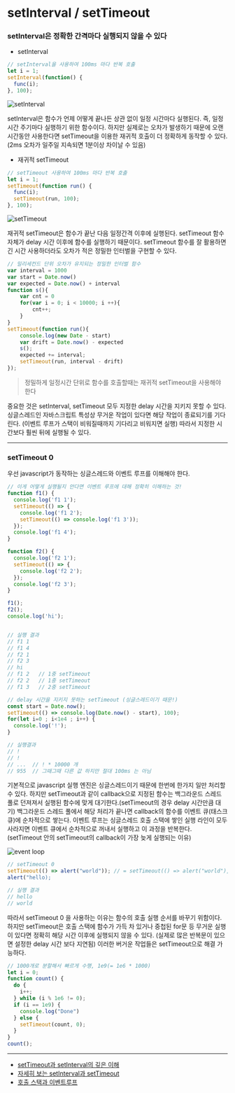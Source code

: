 # setInterval / setTimeout


### setInterval은 정확한 간격마다 실행되지 않을 수 있다

- setInterval

```javascript
// setInterval을 사용하여 100ms 마다 반복 호출
let i = 1;
setInterval(function() {
  func(i);
}, 100);
```

![setInterval](https://mblogthumb-phinf.pstatic.net/MjAxODA3MzFfMjE0/MDAxNTMzMDM2Mjc3MTE4.LOjA-oDsLLJvfCeiM4q_Anj8KuUouonehHsKWU7NuCYg.f470sNJjq3QldxV-pXbEEk_zSUFMm3-EgdVe7TWlfYAg.PNG.jhc9639/setinterval-interval.png?type=w800)

setInterval은 함수가 언제 어떻게 끝나든 상관 없이 일정 시간마다 실행된다. 즉, 일정 시간 주기마다 실행하기 위한 함수이다. 
하지만 실제로는 오차가 발생하기 때문에 오랜 시간동안 사용한다면 setTimeout을 이용한 재귀적 호출이 더 정확하게 동작할 수 있다. (2ms 오차가 일주일 지속되면 1분이상 차이날 수 있음)


- 재귀적 setTimeout

```javascript
// setTimeout 사용하여 100ms 마다 반복 호출
let i = 1;
setTimeout(function run() {
  func(i);
  setTimeout(run, 100);
}, 100);
```

![setTimeout](https://mblogthumb-phinf.pstatic.net/MjAxODA3MzFfOTkg/MDAxNTMzMDM2Mjc3MTQ0.XbYisifdEq7zaTIlohvGjeC663cJ7kfg-TIsOkOdAJ8g.9DVXSKGxsNmtvG0z0pp3NVpfHlQkcFuaTxiIPg8E6pAg.PNG.jhc9639/settimeout-interval.png?type=w800)

재귀적 setTimeout은 함수가 끝난 다음 일정간격 이후에 실행된다. setTimeout 함수 자체가 delay 시간 이후에 함수를 실행하기 때문이다.
setTimeout 함수를 잘 활용하면 긴 시간 사용하더라도 오차가 적은 정밀한 인터벌을 구현할 수 있다.

```javascript
// 밀리세컨드 단위 오차가 유지되는 정밀한 인터벌 함수
var interval = 1000
var start = Date.now()
var expected = Date.now() + interval
function s(){
    var cnt = 0
    for(var i = 0; i < 10000; i ++){
        cnt++;
    }
}
setTimeout(function run(){
    console.log(new Date - start)
    var drift = Date.now() - expected
    s();
    expected += interval;
    setTimeout(run, interval - drift)
});
```

> 정밀하게 일정시간 단위로 함수를 호출할때는 재귀적 setTimeout을 사용해야 한다

중요한 것은 setInterval, setTimeout 모두 지정한 delay 시간을 지키지 못할 수 있다. 
싱글스레드인 자바스크립트 특성상 무거운 작업이 있다면 해당 작업이 종료되기를 기다린다. (이벤트 루프가 스택이 비워질때까지 기다리고 비워지면 실행)
따라서 지정한 시간보다 훨씬 뒤에 실행될 수 있다.


---
### setTimeout 0

우선 javascript가 동작하는 싱글스레드와 이벤트 루프를 이해해야 한다.

```javascript
// 이게 어떻게 실행될지 안다면 이벤트 루프에 대해 정확히 이해하는 것!
function f1() {
  console.log('f1 1');
  setTimeout(() => {
    console.log('f1 2');
    setTimeout(() => console.log('f1 3'));
  });
  console.log('f1 4');
}

function f2() {
  console.log('f2 1');
  setTimeout(() => {
    console.log('f2 2');
  });
  console.log('f2 3');
}

f1();
f2();
console.log('hi');


// 실행 결과
// f1 1
// f1 4
// f2 1
// f2 3
// hi
// f1 2   // 1중 setTimeout
// f2 2   // 1중 setTimeout
// f1 3   // 2중 setTimeout
```

```javascript
// delay 시간을 지키지 못하는 setTimeout (싱글스레드이기 때문!)
const start = Date.now();
setTimeout(() => console.log(Date.now() - start), 100);
for(let i=0 ; i<1e4 ; i++) {
  console.log('!');
}

// 실행결과 
// ! 
// ! 
// ...  // ! * 10000 개
// 955  // 그때그때 다른 값 하지만 절대 100ms 는 아님
```

기본적으로 javascript 실행 엔진은 싱글스레드이기 때문에 한번에 한가지 일만 처리할 수 있다.
하지만 setTimeout과 같이 callback으로 지정된 함수는 백그라운드 스레드 풀로 던져져서 실행된 함수에 맞게 대기한다.(setTimeout의 경우 delay 시간만큼 대기) 
백그라운드 스레드 풀에서 해당 처리가 끝나면 callback의 함수를 이벤트 큐(태스크 큐)에 순차적으로 쌓는다. 
이벤트 루프는 싱글스레드 호출 스택에 쌓인 실행 라인이 모두 사라지면 이벤트 큐에서 순차적으로 꺼내서 실행하고 이 과정을 반복한다. (setTimeout 안의 setTimeout의 callback이 가장 늦게 실행되는 이유)


![event loop](https://cdn.filestackcontent.com/28uVaQ7sRq6LRmU89ptG)

```javascript
// setTimeout 0
setTimeout(() => alert("world")); // = setTimeout(() => alert("world"), 0);
alert("hello);

// 실행 결과
// hello
// world
```

따라서 setTimeout 0 을 사용하는 이유는 함수의 호출 실행 순서를 바꾸기 위함이다. 
하지만 setTimeout은 호출 스택에 함수가 가득 차 있거나 중첩된 for문 등 무거운 실행이 있다면 정확히 해당 시간 이후에 실행되지 않을 수 있다. (실제로 많은 반복문이 있으면 설정한 delay 시간 보다 지연됨)
이러한 버거운 작업들은 setTimeout으로 해결 가능하다.


```javascript
// 1000개로 분할해서 빠르게 수행, 1e9(= 1e6 * 1000)
let i = 0;
function count() { 
  do {
    i++;
  } while (i % 1e6 != 0); 
  if (i == 1e9) {
    console.log("Done") 
  } else {
    setTimeout(count, 0); 
  } 
} 
count();
```


---
- [setTimeout과 setInterval의 깊은 이해](https://simsimjae.tistory.com/368)
- [자세히 보는 setInterval과 setTimeout](https://m.blog.naver.com/PostView.nhn?blogId=jhc9639&logNo=221330252016&proxyReferer=https:%2F%2Fwww.google.com%2F)
- [호출 스택과 이벤트루프](https://www.zerocho.com/category/JavaScript/post/597f34bbb428530018e8e6e2)
